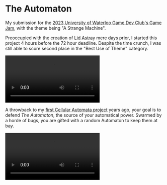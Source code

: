 
# The Automaton

My submission for the [2023 University of Waterloo Game Dev Club's Game Jam](https://itch.io/jam/uw-game-dev-club-fall-2032-game-jam), with the theme being "A Strange Machine".

Preoccupied with the creation of [Lid Astray](https://averyhiebert.itch.io/lid-astray) mere days prior, I started this project 4 hours before the 72 hour deadline. Despite the time crunch, I was still able to score second place in the "Best Use of Theme" category.

![The Automaton Video](./recording1.mov)

A throwback to my [first Cellular Automata project](https://github.com/RyanSamman/ElementaryCellularAutomata/tree/master) years ago, your goal is to defend *The Automaton*, the source of your automatical power. Swarmed by a horde of bugs, you are gifted with a random Automaton to keep them at bay.

![The Wall](./the-wall.mov)
